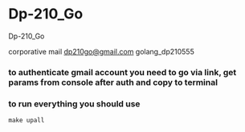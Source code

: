 # Dp-210_Go
Dp-210_Go

corporative mail
dp210go@gmail.com
golang_dp210555

### to authenticate gmail account you need to go via link, get params from console after auth and copy to terminal

### to run everything you should use  
`make upall`  

